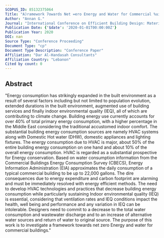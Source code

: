 ```yaml
---
SCOPUS_ID: 85132375064
Title: "A)ramework 7owards Net =ero Energy and Water for Commercial %uildings"
Author: "Annan G."
Journal: "International Conference on Efficient Building Design: Material and HVAC Equipment Technologies"
Publication Date: {'$date': '2020-01-01T00:00:00Z'}
Publication Year: 2020
DOI: nan
Source Type: "Conference Proceeding"
Document Type: "cp"
Document Type Description: "Conference Paper"
Affiliation: "Dar Al-Handasah Consultants"
Affiliation Country: "Lebanon"
Cited by count: 0
---
```


## Abstract
"Energy consumption has strikingly expanded in the built environment as a result of several factors including but not limited to population evolution, extended durations in the built environment, augmented use of building services and finally indoor environmental quality (IEQ), all of which are contributing to climate change. Building energy use currently accounts for over 40% of total primary energy consumption, with a higher percentage in the Middle East considering the traditional accustomed indoor comfort. The substantial building energy consumption sources are namely HVAC systems along with Domestic Hot water (DHW), domestic appliances and lighting fixtures. The energy consumption due to HVAC is major, about 50% of the entire building energy consumption on one hand and about 10% of the overall energy consumption. HVAC is regarded as a substantial prospective for Energy conservation. Based on water consumption information from the Commercial Buildings Energy Consumption Survey (CBECS), Energy Information Administration (EIA) approximates the daily consumption of a typical commercial building to be up to 22,000 gallons. The dire consequences due to energy expenditure and carbon footprint are alarming and must be immediately resolved with energy efficient methods. The need to develop HVAC technologies and practices that decrease building energy consumption while particularly sustaining Indoor environmental quality (IEQ) is essential, considering that ventilation rates and IEQ conditions impact the health, well being and performance and any variation in IEQ can be intolerable. Designers need to commit to a decrease to the total water consumption and wastewater discharge and to an increase of alternative water sources and return of water to original source. The purpose of this work is to investigate a framework towards net zero Energy and water for commercial buildings."
